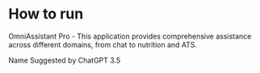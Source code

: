 
# How to run
OmniAssistant Pro - This application provides comprehensive assistance across different domains, from chat to nutrition and ATS.

Name Suggested by ChatGPT 3.5
```shell


```